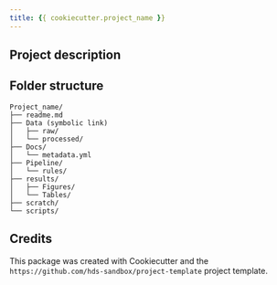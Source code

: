 ```yaml
---
title: {{ cookiecutter.project_name }}
---
```

<!-- ADD DATE; AUTHOR, VERSION ETC. ABOVE -->


Project description
-------
<!-- ADD HERE -->

Folder structure
-------

```plaintext
Project_name/
├── readme.md
├── Data (symbolic link)
│   ├── raw/
│   └── processed/
├── Docs/
│   └── metadata.yml
├── Pipeline/
│   └── rules/
├── results/
│   ├── Figures/
│   └── Tables/
├── scratch/
└── scripts/
```

Credits
-------

This package was created with Cookiecutter and the `https://github.com/hds-sandbox/project-template` project template.
